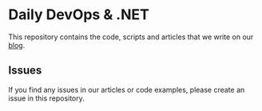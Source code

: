 # Daily DevOps & .NET

This repository contains the code, scripts and articles that we write on our [blog](https://daily-devops.net/).

## Issues

If you find any issues in our articles or code examples, please create an issue in this repository.